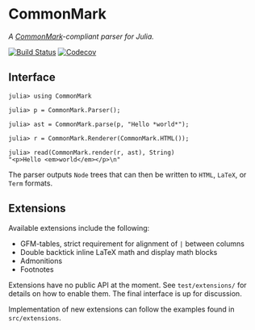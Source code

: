 # CommonMark

*A [CommonMark](https://spec.commonmark.org/current/)-compliant parser for Julia.*

[![Build Status](https://travis-ci.org/MichaelHatherly/CommonMark.jl.svg?branch=master)](https://travis-ci.org/MichaelHatherly/CommonMark.jl)
[![Codecov](https://codecov.io/gh/MichaelHatherly/CommonMark.jl/branch/master/graph/badge.svg)](https://codecov.io/gh/MichaelHatherly/CommonMark.jl)

## Interface

```
julia> using CommonMark

julia> p = CommonMark.Parser();

julia> ast = CommonMark.parse(p, "Hello *world*");

julia> r = CommonMark.Renderer(CommonMark.HTML());

julia> read(CommonMark.render(r, ast), String)
"<p>Hello <em>world</em></p>\n"
```

The parser outputs `Node` trees that can then be written to `HTML`, `LaTeX`, or
`Term` formats.

## Extensions

Available extensions include the following:

- GFM-tables, strict requirement for alignment of `|` between columns
- Double backtick inline LaTeX math and display math blocks
- Admonitions
- Footnotes

Extensions have no public API at the moment. See `test/extensions/` for details
on how to enable them. The final interface is up for discussion.

Implementation of new extensions can follow the examples found in `src/extensions`.
